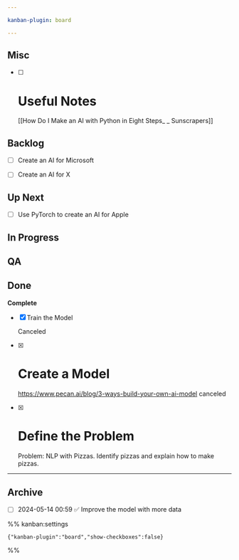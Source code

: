 ```yaml
---

kanban-plugin: board

---
```


## Misc

- [ ] # Useful Notes
	[[How Do I Make an AI with Python in Eight Steps_ _ Sunscrapers]]


## Backlog

- [ ] Create an AI for Microsoft
- [ ] Create an AI for X


## Up Next

- [ ] Use PyTorch to create an AI for Apple


## In Progress



## QA



## Done

**Complete**
- [x] Train the Model
	
	Canceled
- [x] # Create a Model
	
	https://www.pecan.ai/blog/3-ways-build-your-own-ai-model
	canceled
- [x] # Define the Problem
	
	Problem: NLP with Pizzas. Identify pizzas and explain how to make pizzas.


***

## Archive

- [ ] 2024-05-14 00:59 ✅  Improve the model with more data

%% kanban:settings
```
{"kanban-plugin":"board","show-checkboxes":false}
```
%%